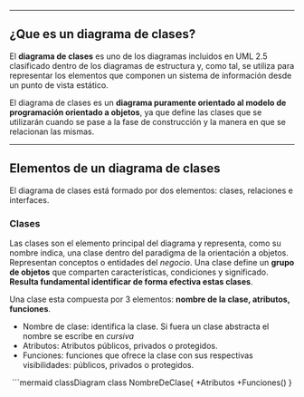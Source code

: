 
---
## ¿Que es un diagrama de clases?
El **diagrama de clases** es uno de los diagramas incluidos en UML 2.5 clasificado dentro de los diagramas de estructura y, como tal, se utiliza para representar los elementos que componen un sistema de información desde un punto de vista estático.

El diagrama de clases es un **diagrama puramente orientado al modelo de programación orientado a objetos**, ya que define las clases que se utilizarán cuando se pase a la fase de construcción y la manera en que se relacionan las mismas.

---
## Elementos de un diagrama de clases
El diagrama de clases está formado por dos elementos: clases, relaciones e interfaces.
### Clases
Las clases son el elemento principal del diagrama y representa, como su nombre indica, una clase dentro del paradigma de la orientación a objetos. Representan conceptos o entidades del *negocio*.
Una clase define un __grupo de objetos__ que comparten características, condiciones y significado. __Resulta fundamental identificar de forma efectiva estas clases__.

Una clase esta compuesta por 3 elementos: __nombre de la clase, atributos, funciones__.
- Nombre de clase: identifica la clase. Si fuera un clase abstracta el nombre se escribe en _cursiva_
- Atributos: Atributos públicos, privados o protegidos.
- Funciones: funciones que ofrece la clase con sus respectivas visibilidades: públicos, privados o protegidos.
<div style="text-align: center;">
```mermaid
classDiagram
	class NombreDeClase{
	+Atributos
	+Funciones()
	}
</div>	

